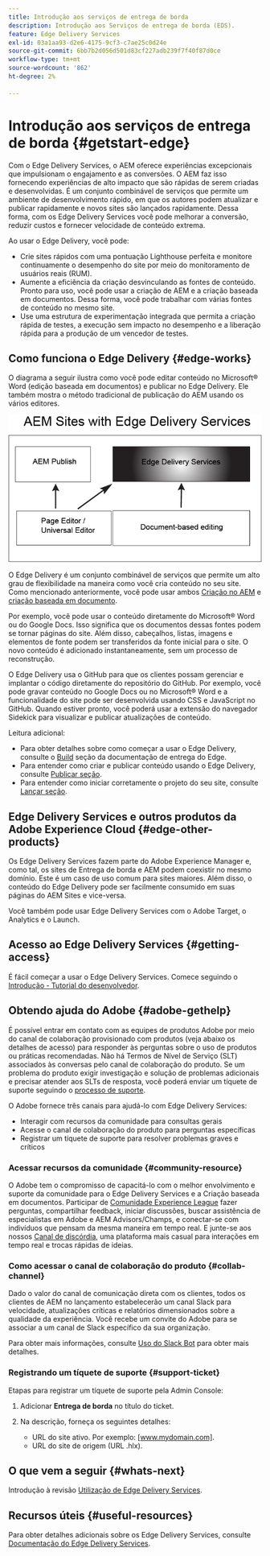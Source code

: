 ```yaml
---
title: Introdução aos serviços de entrega de borda
description: Introdução aos Serviços de entrega de borda (EDS).
feature: Edge Delivery Services
exl-id: 03a1aa93-d2e6-4175-9cf3-c7ae25c0d24e
source-git-commit: 6bb7b2d056d501d83cf227adb239f7f40f87d0ce
workflow-type: tm+mt
source-wordcount: '862'
ht-degree: 2%

---
```


# Introdução aos serviços de entrega de borda {#getstart-edge}

Com o Edge Delivery Services, o AEM oferece experiências excepcionais que impulsionam o engajamento e as conversões. O AEM faz isso fornecendo experiências de alto impacto que são rápidas de serem criadas e desenvolvidas. É um conjunto combinável de serviços que permite um ambiente de desenvolvimento rápido, em que os autores podem atualizar e publicar rapidamente e novos sites são lançados rapidamente. Dessa forma, com os Edge Delivery Services você pode melhorar a conversão, reduzir custos e fornecer velocidade de conteúdo extrema.

Ao usar o Edge Delivery, você pode:

* Crie sites rápidos com uma pontuação Lighthouse perfeita e monitore continuamente o desempenho do site por meio do monitoramento de usuários reais (RUM).
* Aumente a eficiência da criação desvinculando as fontes de conteúdo. Pronto para uso, você pode usar a criação de AEM e a criação baseada em documentos. Dessa forma, você pode trabalhar com várias fontes de conteúdo no mesmo site.
* Use uma estrutura de experimentação integrada que permita a criação rápida de testes, a execução sem impacto no desempenho e a liberação rápida para a produção de um vencedor de testes.

## Como funciona o Edge Delivery {#edge-works}

O diagrama a seguir ilustra como você pode editar conteúdo no Microsoft® Word (edição baseada em documentos) e publicar no Edge Delivery. Ele também mostra o método tradicional de publicação do AEM usando os vários editores.

![Arquitetura de entrega de borda](assets/edgedelivery.png)

O Edge Delivery é um conjunto combinável de serviços que permite um alto grau de flexibilidade na maneira como você cria conteúdo no seu site. Como mencionado anteriormente, você pode usar ambos [Criação no AEM](https://experienceleague.adobe.com/docs/experience-manager-cloud-service/content/sites/authoring/getting-started/concepts.html) e [criação baseada em documento](https://www.hlx.live/docs/authoring).

Por exemplo, você pode usar o conteúdo diretamente do Microsoft® Word ou do Google Docs. Isso significa que os documentos dessas fontes podem se tornar páginas do site. Além disso, cabeçalhos, listas, imagens e elementos de fonte podem ser transferidos da fonte inicial para o site. O novo conteúdo é adicionado instantaneamente, sem um processo de reconstrução.

O Edge Delivery usa o GitHub para que os clientes possam gerenciar e implantar o código diretamente do repositório do GitHub. Por exemplo, você pode gravar conteúdo no Google Docs ou no Microsoft® Word e a funcionalidade do site pode ser desenvolvida usando CSS e JavaScript no GitHub. Quando estiver pronto, você poderá usar a extensão do navegador Sidekick para visualizar e publicar atualizações de conteúdo.

Leitura adicional:

* Para obter detalhes sobre como começar a usar o Edge Delivery, consulte o [Build](https://www.hlx.live/docs/#build) seção da documentação de entrega do Edge.
* Para entender como criar e publicar conteúdo usando o Edge Delivery, consulte [Publicar seção](https://www.hlx.live/docs/authoring).
* Para entender como iniciar corretamente o projeto do seu site, consulte [Lançar seção](https://www.hlx.live/docs/#launch).

## Edge Delivery Services e outros produtos da Adobe Experience Cloud {#edge-other-products}

Os Edge Delivery Services fazem parte do Adobe Experience Manager e, como tal, os sites de Entrega de borda e AEM podem coexistir no mesmo domínio. Este é um caso de uso comum para sites maiores. Além disso, o conteúdo do Edge Delivery pode ser facilmente consumido em suas páginas do AEM Sites e vice-versa.

Você também pode usar Edge Delivery Services com o Adobe Target, o Analytics e o Launch.

## Acesso ao Edge Delivery Services {#getting-access}

É fácil começar a usar o Edge Delivery Services. Comece seguindo o [Introdução - Tutorial do desenvolvedor](https://www.hlx.live/developer/tutorial).

## Obtendo ajuda do Adobe {#adobe-gethelp}

É possível entrar em contato com as equipes de produtos Adobe por meio do canal de colaboração provisionado com produtos (veja abaixo os detalhes de acesso) para responder às perguntas sobre o uso de produtos ou práticas recomendadas. Não há Termos de Nível de Serviço (SLT) associados às conversas pelo canal de colaboração do produto. Se um problema do produto exigir investigação e solução de problemas adicionais e precisar atender aos SLTs de resposta, você poderá enviar um tíquete de suporte seguindo o [processo de suporte](https://experienceleague.adobe.com/?lang=en&amp;support-tab=home#support).

O Adobe fornece três canais para ajudá-lo com Edge Delivery Services:

* Interagir com recursos da comunidade para consultas gerais
* Acesse o canal de colaboração do produto para perguntas específicas
* Registrar um tíquete de suporte para resolver problemas graves e críticos

### Acessar recursos da comunidade {#community-resource}

O Adobe tem o compromisso de capacitá-lo com o melhor envolvimento e suporte da comunidade para o Edge Delivery Services e a Criação baseada em documentos. Participar de [Comunidade Experience League](https://adobe.ly/3Q6kTKl) fazer perguntas, compartilhar feedback, iniciar discussões, buscar assistência de especialistas em Adobe e AEM Advisors/Champs, e conectar-se com indivíduos que pensam da mesma maneira em tempo real. E junte-se aos nossos [Canal de discórdia](https://discord.gg/aem-live), uma plataforma mais casual para interações em tempo real e trocas rápidas de ideias.

### Como acessar o canal de colaboração do produto {#collab-channel}

Dado o valor do canal de comunicação direta com os clientes, todos os clientes de AEM no lançamento estabelecerão um canal Slack para velocidade, atualizações críticas e relatórios dimensionados sobre a qualidade da experiência. Você recebe um convite do Adobe para se associar a um canal de Slack específico da sua organização.

Para obter mais informações, consulte [Uso do Slack Bot](https://www.hlx.live/docs/slack) para obter mais detalhes.

### Registrando um tíquete de suporte {#support-ticket}

Etapas para registrar um tíquete de suporte pela Admin Console:

1. Adicionar **Entrega de borda** no título do ticket.
2. Na descrição, forneça os seguintes detalhes:

   * URL do site ativo. Por exemplo: [www.mydomain.com].
   * URL do site de origem (URL .hlx).

## O que vem a seguir {#whats-next}

Introdução à revisão [Utilização de Edge Delivery Services](/help/edge/using.md).

## Recursos úteis {#useful-resources}

Para obter detalhes adicionais sobre os Edge Delivery Services, consulte [Documentação do Edge Delivery Services](https://www.hlx.live/docs/).
